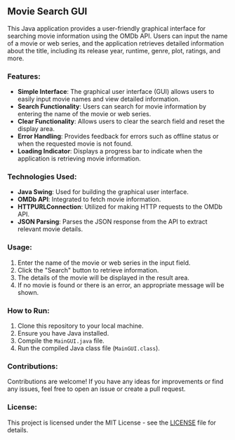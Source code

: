 ## Movie Search GUI

This Java application provides a user-friendly graphical interface for searching movie information using the OMDb API. Users can input the name of a movie or web series, and the application retrieves detailed information about the title, including its release year, runtime, genre, plot, ratings, and more.

### Features:

- **Simple Interface**: The graphical user interface (GUI) allows users to easily input movie names and view detailed information.
- **Search Functionality**: Users can search for movie information by entering the name of the movie or web series.
- **Clear Functionality**: Allows users to clear the search field and reset the display area.
- **Error Handling**: Provides feedback for errors such as offline status or when the requested movie is not found.
- **Loading Indicator**: Displays a progress bar to indicate when the application is retrieving movie information.

### Technologies Used:

- **Java Swing**: Used for building the graphical user interface.
- **OMDb API**: Integrated to fetch movie information.
- **HTTPURLConnection**: Utilized for making HTTP requests to the OMDb API.
- **JSON Parsing**: Parses the JSON response from the API to extract relevant movie details.

### Usage:

1. Enter the name of the movie or web series in the input field.
2. Click the "Search" button to retrieve information.
3. The details of the movie will be displayed in the result area.
4. If no movie is found or there is an error, an appropriate message will be shown.

### How to Run:

1. Clone this repository to your local machine.
2. Ensure you have Java installed.
3. Compile the `MainGUI.java` file.
4. Run the compiled Java class file (`MainGUI.class`).

### Contributions:

Contributions are welcome! If you have any ideas for improvements or find any issues, feel free to open an issue or create a pull request.

### License:

This project is licensed under the MIT License - see the [LICENSE](LICENSE) file for details.

